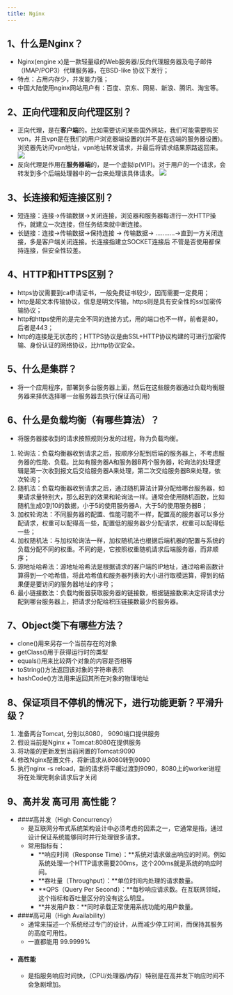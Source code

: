 ```yaml
---
title: Nginx
---
```

## 1、什么是Nginx？
  - Nginx(engine x)是一款轻量级的Web服务器/反向代理服务器及电子邮件（IMAP/POP3）代理服务器，在BSD-like 协议下发行；
  - 特点：占用内存少，并发能力强；
  - 中国大陆使用nginx网站用户有：百度、京东、网易、新浪、腾讯、淘宝等。

## 2、正向代理和反向代理区别？
  - 正向代理，是在**客户端**的。比如需要访问某些国外网站，我们可能需要购买vpn，并且vpn是在我们的用户浏览器端设置的(并不是在远端的服务器设置)。浏览器先访问vpn地址，vpn地址转发请求，并最后将请求结果原路返回来。
![](https://img2022.cnblogs.com/blog/2968215/202209/2968215-20220905195105498-1249314795.png)
  - 反向代理是作用在**服务器端**的，是一个虚拟ip(VIP)。对于用户的一个请求，会转发到多个后端处理器中的一台来处理该具体请求。
![](https://img2022.cnblogs.com/blog/2968215/202209/2968215-20220905195144323-1064232297.png)

## 3、长连接和短连接区别？
  - 短连接：连接->传输数据->关闭连接，浏览器和服务器每进行一次HTTP操作，就建立一次连接，但任务结束就中断连接。
  - 长链接：连接->传输数据->保持连接 -> 传输数据-> ...........->直到一方关闭连接，多是客户端关闭连接。长连接指建立SOCKET连接后 不管是否使用都保持连接，但安全性较差。

## 4、HTTP和HTTPS区别？
  - https协议需要到ca申请证书，一般免费证书较少，因而需要一定费用；
  - http是超文本传输协议，信息是明文传输，https则是具有安全性的ssl加密传输协议；
  - http和https使用的是完全不同的连接方式，用的端口也不一样，前者是80，后者是443； 
  - http的连接是无状态的；HTTPS协议是由SSL+HTTP协议构建的可进行加密传输、身份认证的网络协议，比http协议安全。

## 5、什么是集群？
  - 将一个应用程序，部署到多台服务器上面，然后在这些服务器通过负载均衡服务器来择优选择哪一台服务器去执行(保证高可用)

## 6、什么是负载均衡（有哪些算法）？
  - 将服务器接收到的请求按照规则分发的过程，称为负载均衡。

  1. 轮询法：负载均衡器收到请求之后，按顺序分配到后端的服务器上，不考虑服务器的性能、负载。比如有服务器A和服务器B两个服务器，轮询法的处理逻辑是第一次收到报文后交给服务器A来处理，第二次交给服务器B来处理，依次轮询；
  2. 随机法：负载均衡器收到请求之后，通过随机算法计算分配给哪台服务器，如果请求量特别大，那么起到的效果和轮询法一样。通常会使用随机函数，比如随机生成0到10的数据，小于5的使用服务器A，大于5的使用服务器B；
  3. 加权轮询法：不同服务器的配置、性能可能不一样，配置高的服务器可以多分配请求，权重可以配得高一些，配置低的服务器少分配请求，权重可以配得低一些；
  4. 加权随机法：与加权轮询法一样，加权随机法也根据后端机器的配置与系统的负载分配不同的权重。不同的是，它按照权重随机请求后端服务器，而非顺序；
  5. 源地址哈希法：源地址哈希法是根据请求的客户端的IP地址，通过哈希函数计算得到一个哈希值，将此哈希值和服务器列表的大小进行取模运算，得到的结果便是要访问的服务器地址的序号；
  6. 最小链接数法：负载均衡器获取服务器的链接数，根据链接数来决定将请求分配到哪台服务器上，把请求分配给积压链接数最少的服务器。


## 7、Object类下有哪些方法？
  - clone()用来另存一个当前存在的对象
  - getClass()用于获得运行时的类型
  - equals()用来比较两个对象的内容是否相等
  - toString()方法返回该对象的字符串表示
  - hashCode()方法用来返回其所在对象的物理地址

## 8、保证项目不停机的情况下，进行功能更新？平滑升级？
  1) 准备两台Tomcat, 分别以8080， 9090端口提供服务
  2) 假设当前是Nginx + Tomcat:8080在提供服务
  3) 将功能的更新发到当前闲置的Tomcat:9090
  4) 修改Nginx配置文件，将新请求从8080转到9090
  5) 执行nginx -s reload，新的请求将平缓过渡到9090，8080上的worker进程将在处理完剩余请求后才关闭

## 9、高并发 高可用 高性能？
  - ####高并发（High Concurrency）
      - 是互联网分布式系统架构设计中必须考虑的因素之一，它通常是指，通过设计保证系统能够同时并行处理很多请求。
      - 常用指标有：
        - **响应时间（Response Time）：**系统对请求做出响应的时间。例如系统处理一个HTTP请求需要200ms，这个200ms就是系统的响应时间。
        - **吞吐量（Throughput）：**单位时间内处理的请求数量。
        - **QPS（Query Per Second）：**每秒响应请求数。在互联网领域，这个指标和吞吐量区分的没有这么明显。
        - **并发用户数：**同时承载正常使用系统功能的用户数量。
  - ####高可用（High Availability）  
      - 通常来描述一个系统经过专门的设计，从而减少停工时间，而保持其服务的高度可用性。
      - 一直都能用  99.9999%
  - #### 高性能
      - 是指服务响应时间快，（CPU/处理器/内存）特别是在高并发下响应时间不会急剧增加。
